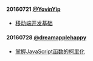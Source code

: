 #### 20160721 [@YovinYip](https://github.com/YovinYip)
+ [移动端开发基础](https://www.gitbook.com/book/yovinyip/mobile-frontend-book/edit#/edit/master/README.md)

#### 20160728 [@dreamapplehappy](https://github.com/dreamapplehappy)
+ [掌握JavaScript函数的柯里化](articles/master-javascript-currying.md)